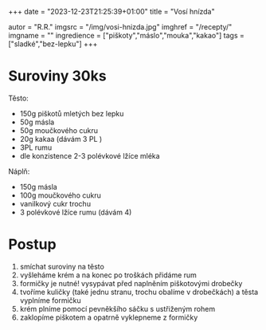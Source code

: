 +++
date = "2023-12-23T21:25:39+01:00"
title = "Vosí hnízda"

autor = "R.R."
imgsrc = "/img/vosi-hnizda.jpg"
imghref = "/recepty/"
imgname = ""
ingredience = ["piškoty","máslo","mouka","kakao"]
tags = ["sladké","bez-lepku"]
+++

# Suroviny 30ks
Těsto:
- 150g piškotů mletých bez lepku
- 50g másla
- 50g moučkového cukru
- 20g kakaa (dávám 3 PL )
- 3PL rumu
- dle konzistence 2-3 polévkové lžíce mléka 


Náplň:
- 150g másla
- 100g moučkového cukru
- vanilkový cukr trochu
- 3 polévkové lžíce rumu (dávám 4)


# Postup
1. smíchat suroviny na těsto
2. vyšleháme krém a na konec po troškách přidáme rum
3. formičky je nutné! vysypávat před naplněním piškotovými drobečky
4. tvoříme kuličky (také jednu stranu, trochu obalíme v drobečkách) a těsta vyplníme formičku
5. krém plníme pomocí pevněkšího sáčku s ustřiženým rohem
6. zaklopíme piškotem a opatrně vyklepneme z formičky





<!--
-->
